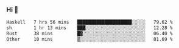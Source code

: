 ### Hi 👋

<!--START_SECTION:waka-->

```txt
Haskell   7 hrs 56 mins   ████████████████████░░░░░   79.62 %
sh        1 hr 13 mins    ███░░░░░░░░░░░░░░░░░░░░░░   12.28 %
Rust      38 mins         █▓░░░░░░░░░░░░░░░░░░░░░░░   06.40 %
Other     10 mins         ▒░░░░░░░░░░░░░░░░░░░░░░░░   01.69 %
```

<!--END_SECTION:waka-->
